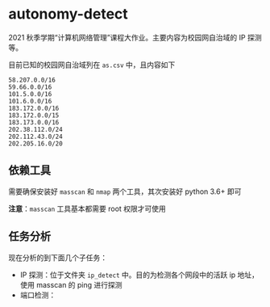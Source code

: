 # autonomy-detect

2021 秋季学期“计算机网络管理”课程大作业。主要内容为校园网自治域的 IP 探测等。

目前已知的校园网自治域列在 `as.csv` 中，且内容如下
```
58.207.0.0/16
59.66.0.0/16
101.5.0.0/16
101.6.0.0/16
183.172.0.0/16
183.172.0.0/15
183.173.0.0/16
202.38.112.0/24
202.112.43.0/24
202.205.16.0/20
```

## 依赖工具

需要确保安装好 `masscan` 和 `nmap` 两个工具，其次安装好 python 3.6+ 即可

**注意**：`masscan` 工具基本都需要 root 权限才可使用

## 任务分析

现在分析的到下面几个子任务：
* IP 探测：位于文件夹 `ip_detect` 中。目的为检测各个网段中的活跃 ip 地址，使用 masscan 的 ping 进行探测
* 端口检测：
